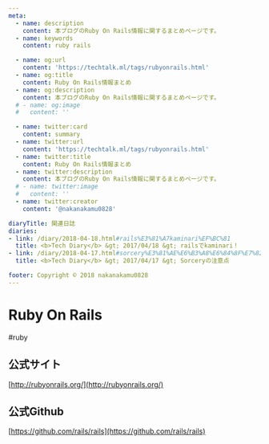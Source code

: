 ```yaml
---
meta:
  - name: description
    content: 本ブログのRuby On Rails情報に関するまとめページです。
  - name: keywords
    content: ruby rails

  - name: og:url
    content: 'https://techtalk.ml/tags/rubyonrails.html'
  - name: og:title
    content: Ruby On Rails情報まとめ
  - name: og:description
    content: 本ブログのRuby On Rails情報に関するまとめページです。
  # - name: og:image
  #   content: ''

  - name: twitter:card
    content: summary
  - name: twitter:url
    content: 'https://techtalk.ml/tags/rubyonrails.html'
  - name: twitter:title
    content: Ruby On Rails情報まとめ
  - name: twitter:description
    content: 本ブログのRuby On Rails情報に関するまとめページです。
  # - name: twitter:image
  #   content: ''
  - name: twitter:creator
    content: '@nakanakamu0828'

diaryTitle: 関連日誌
diaries:
- link: /diary/2018-04-18.html#rails%E3%81%A7kaminari%EF%BC%81
  title: <b>Tech Diary</b> &gt; 2017/04/18 &gt; railsでkaminari！
- link: /diary/2018-04-17.html#sorcery%E3%81%AE%E6%B3%A8%E6%84%8F%E7%82%B9
  title: <b>Tech Diary</b> &gt; 2017/04/17 &gt; Sorceryの注意点

footer: Copyright © 2018 nakanakamu0828
---
```

# Ruby On Rails
#ruby
## 公式サイト
[http://rubyonrails.org/](http://rubyonrails.org/)

## 公式Github
[https://github.com/rails/rails](https://github.com/rails/rails)
